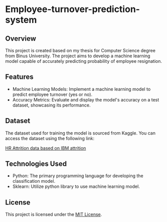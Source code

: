 # Employee-turnover-prediction-system

## Overview
This project is created based on my thesis for Computer Science degree from Binus University. The project aims to develop a machine learning model capable of accurately predicting probability of employee resignation.

## Features

- Machine Learning Models: Implement a machine learning model to predict employee turnover (yes or no).
- Accuracy Metrics: Evaluate and display the model's accuracy on a test dataset, showcasing its performance.
  
## Dataset

The dataset used for training the model is sourced from Kaggle. You can access the dataset using the following link:

[HR Attrition data based on IBM attrition](https://www.kaggle.com/datasets/singhnproud77/hr-attrition-dataset/data)

## Technologies Used

- Python: The primary programming language for developing the classification model.
- Sklearn: Utilize python library to use machine learning model.

## License

This project is licensed under the [MIT License](LICENSE).
